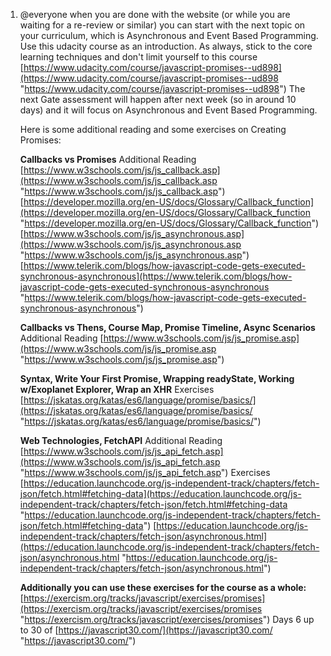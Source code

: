 1. @everyone when you are done with the website (or while you are waiting for a re-review or similar) you can start with the next topic on your curriculum, which is Asynchronous and Event Based Programming. Use this udacity course as an introduction. As always, stick to the core learning techniques and don't limit yourself to this course [https://www.udacity.com/course/javascript-promises--ud898](https://www.udacity.com/course/javascript-promises--ud898 "https://www.udacity.com/course/javascript-promises--ud898")
    The next Gate assessment will happen after next week (so in around 10 days) and it will focus on Asynchronous and Event Based Programming.

    
    Here is some additional reading and some exercises on Creating Promises: 
    
    **Callbacks vs Promises** Additional Reading [https://www.w3schools.com/js/js_callback.asp](https://www.w3schools.com/js/js_callback.asp "https://www.w3schools.com/js/js_callback.asp") [https://developer.mozilla.org/en-US/docs/Glossary/Callback_function](https://developer.mozilla.org/en-US/docs/Glossary/Callback_function "https://developer.mozilla.org/en-US/docs/Glossary/Callback_function") [https://www.w3schools.com/js/js_asynchronous.asp](https://www.w3schools.com/js/js_asynchronous.asp "https://www.w3schools.com/js/js_asynchronous.asp") [https://www.telerik.com/blogs/how-javascript-code-gets-executed-synchronous-asynchronous](https://www.telerik.com/blogs/how-javascript-code-gets-executed-synchronous-asynchronous "https://www.telerik.com/blogs/how-javascript-code-gets-executed-synchronous-asynchronous") 
    
    **Callbacks vs Thens, Course Map, Promise Timeline, Async Scenarios** Additional Reading [https://www.w3schools.com/js/js_promise.asp](https://www.w3schools.com/js/js_promise.asp "https://www.w3schools.com/js/js_promise.asp") 
    
    **Syntax, Write Your First Promise, Wrapping readyState, Working w/Exoplanet Explorer, Wrap an XHR** Exercises [https://jskatas.org/katas/es6/language/promise/basics/](https://jskatas.org/katas/es6/language/promise/basics/ "https://jskatas.org/katas/es6/language/promise/basics/") 
    
    **Web Technologies, FetchAPI** 
    Additional Reading [https://www.w3schools.com/js/js_api_fetch.asp](https://www.w3schools.com/js/js_api_fetch.asp "https://www.w3schools.com/js/js_api_fetch.asp") 
    Exercises [https://education.launchcode.org/js-independent-track/chapters/fetch-json/fetch.html#fetching-data](https://education.launchcode.org/js-independent-track/chapters/fetch-json/fetch.html#fetching-data "https://education.launchcode.org/js-independent-track/chapters/fetch-json/fetch.html#fetching-data") [https://education.launchcode.org/js-independent-track/chapters/fetch-json/asynchronous.html](https://education.launchcode.org/js-independent-track/chapters/fetch-json/asynchronous.html "https://education.launchcode.org/js-independent-track/chapters/fetch-json/asynchronous.html")

    **Additionally you can use these exercises for the course as a whole:** [https://exercism.org/tracks/javascript/exercises/promises](https://exercism.org/tracks/javascript/exercises/promises "https://exercism.org/tracks/javascript/exercises/promises") Days 6 up to 30 of [https://javascript30.com/](https://javascript30.com/ "https://javascript30.com/")
